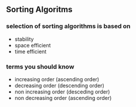 ## Sorting Algoritms 

### selection of sorting algorithms is based on 
 - stability
 - space efficient 
 - time efficient 
### terms you should know 
 - increasing order (ascending order)
 - decreasing order (descending order)
 - non increasing order (desceding order)
 - non decreasing order (ascending order)